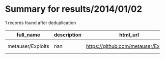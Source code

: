 
# Summary for results/2014/01/02
    
1 records found after deduplication

| full_name | description | html_url | matched_list | matched_count | pushed_at | size | stargazers_count | language | forks_count |
|-------------------|---------------|--------------------------------------|----------------|-----------------|---------------------------|--------|--------------------|------------|---------------|
| metauser/Exploits | nan | https://github.com/metauser/Exploits | ['exploit'] | 1 | 2014-01-02 16:06:01+00:00 | 120 | 0 | nan | 0 |
